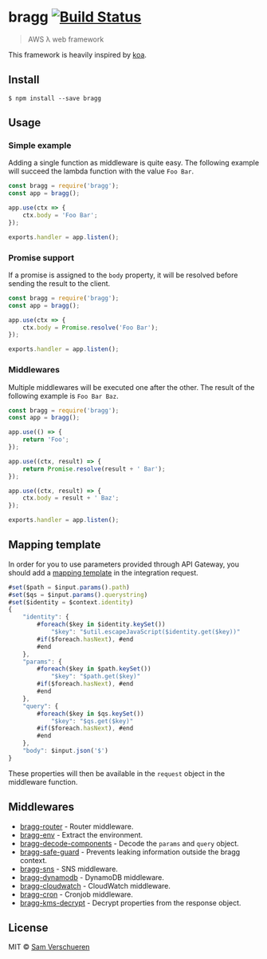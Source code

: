 # bragg [![Build Status](https://travis-ci.org/SamVerschueren/bragg.svg?branch=master)](https://travis-ci.org/SamVerschueren/bragg)

> AWS λ web framework

This framework is heavily inspired by [koa](http://koajs.com/).

## Install

```
$ npm install --save bragg
```


## Usage

### Simple example

Adding a single function as middleware is quite easy. The following example will succeed the lambda function with
the value `Foo Bar`.

```js
const bragg = require('bragg');
const app = bragg();

app.use(ctx => {
	ctx.body = 'Foo Bar';
});

exports.handler = app.listen();
```

### Promise support

If a promise is assigned to the `body` property, it will be resolved before sending the result to the client.

```js
const bragg = require('bragg');
const app = bragg();

app.use(ctx => {
	ctx.body = Promise.resolve('Foo Bar');
});

exports.handler = app.listen();
```

### Middlewares

Multiple middlewares will be executed one after the other. The result of the following example is `Foo Bar Baz`.

```js
const bragg = require('bragg');
const app = bragg();

app.use(() => {
	return 'Foo';
});

app.use((ctx, result) => {
	return Promise.resolve(result + ' Bar');
});

app.use((ctx, result) => {
	ctx.body = result + ' Baz';
});

exports.handler = app.listen();
```


## Mapping template

In order for you to use parameters provided through API Gateway, you should add a [mapping template](http://docs.aws.amazon.com/apigateway/latest/developerguide/models-mappings.html#models-mappings-mappings)
in the integration request.

```js
#set($path = $input.params().path)
#set($qs = $input.params().querystring)
#set($identity = $context.identity)
{
	"identity": {
		#foreach($key in $identity.keySet())
			"$key": "$util.escapeJavaScript($identity.get($key))"
		#if($foreach.hasNext), #end
		#end
	},
	"params": {
		#foreach($key in $path.keySet())
			"$key": "$path.get($key)"
		#if($foreach.hasNext), #end
		#end
	},
	"query": {
		#foreach($key in $qs.keySet())
			"$key": "$qs.get($key)"
		#if($foreach.hasNext), #end
		#end
	},
	"body": $input.json('$')
}
```

These properties will then be available in the `request` object in the middleware function.


## Middlewares

- [bragg-router](https://github.com/SamVerschueren/bragg-router) - Router middleware.
- [bragg-env](https://github.com/SamVerschueren/bragg-env) - Extract the environment.
- [bragg-decode-components](https://github.com/SamVerschueren/bragg-decode-components) - Decode the `params` and `query` object.
- [bragg-safe-guard](https://github.com/SamVerschueren/bragg-safe-guard) - Prevents leaking information outside the bragg context.
- [bragg-sns](https://github.com/SamVerschueren/bragg-sns) - SNS middleware.
- [bragg-dynamodb](https://github.com/SamVerschueren/bragg-dynamodb) - DynamoDB middleware.
- [bragg-cloudwatch](https://github.com/SamVerschueren/bragg-cloudwatch) - CloudWatch middleware.
- [bragg-cron](https://github.com/SamVerschueren/bragg-cron) - Cronjob middleware.
- [bragg-kms-decrypt](https://github.com/SamVerschueren/bragg-kms-decrypt) - Decrypt properties from the response object.


## License

MIT © [Sam Verschueren](https://github.com/SamVerschueren)
